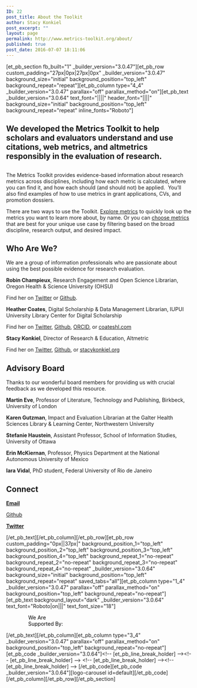 ```yaml
---
ID: 22
post_title: About the Toolkit
author: Stacy Konkiel
post_excerpt: ""
layout: page
permalink: http://www.metrics-toolkit.org/about/
published: true
post_date: 2016-07-07 18:11:06
---
```

[et_pb_section fb_built="1" _builder_version="3.0.47"][et_pb_row custom_padding="27px|0px|27px|0px" _builder_version="3.0.47" background_size="initial" background_position="top_left" background_repeat="repeat"][et_pb_column type="4_4" _builder_version="3.0.47" parallax="off" parallax_method="on"][et_pb_text _builder_version="3.0.64" text_font="||||" header_font="||||" background_size="initial" background_position="top_left" background_repeat="repeat" inline_fonts="Roboto"]<h2>We developed the Metrics Toolkit to help scholars and evaluators understand and use citations, web metrics, and altmetrics responsibly in the evaluation of research.</h2>
<h2></h2>
<p>The Metrics Toolkit provides evidence-based information about research metrics across disciplines, including how each metric is calculated, where you can find it, and how each should (and should not) be applied. &nbsp;You&rsquo;ll also find examples of how to use metrics in grant applications, CVs, and promotion dossiers.</p>
<p>There are two ways to use the Toolkit. <a href="http://metrics-toolkit.org/explore-metrics">Explore metrics</a> to quickly look up the metrics you want to learn more about, by name. Or you can&nbsp;<a href="http://metrics-toolkit.org/choose-metrics/">choose metrics</a> that are best for your unique use case by filtering based on the broad discipline, research output, and desired impact.</p>
<h2>Who Are We?</h2>
<p>We are a group of information professionals who are passionate about using the best possible evidence for research evaluation.</p>
<p><strong>Robin Champieux</strong>, Research Engagement and Open Science Librarian, Oregon Health &amp; Science University (OHSU)</p>
<p>Find her on <a href="https://twitter.com/rchampieux">Twitter</a> or <a href="https://github.com/rchampieux">Github</a>.</p>
<p><strong>Heather Coates</strong>, Digital Scholarship &amp; Data Management Librarian, IUPUI University Library Center for Digital Scholarship</p>
<p>Find her on <a href="https://twitter.com/iandpangurban">Twitter</a>, <a href="https://github.com/coateshl">Github</a>,&nbsp;<a href="http://orcid.org/0000-0003-4290-6997">ORCID</a>, or&nbsp;<a href="http://coateshl.com/">coateshl.com</a></p>
<p><strong>Stacy Konkiel</strong>, Director of Research &amp; Education, Altmetric</p>
<p>Find her on&nbsp;<a href="http://twitter.com/skonkiel">Twitter</a>,&nbsp;<a href="https://github.com/skonkiel/">Github</a>, or&nbsp;<a href="http://stacykonkiel.org">stacykonkiel.org</a></p>
<h2>Advisory Board</h2>
<p>Thanks to our wonderful board members for providing us with crucial feedback as we developed this resource.</p>
<p><strong>Martin Eve</strong>, Professor of Literature, Technology and Publishing, Birkbeck, University of London</p>
<p><strong>Karen Gutzman</strong>, Impact and Evaluation Librarian at the Galter Health Sciences Library &amp; Learning Center, Northwestern University</p>
<p><strong>Stefanie Haustein</strong>, Assistant Professor, School of Information Studies, University of Ottawa</p>
<p><strong>Erin McKiernan</strong>, Professor, Physics Department at the National Autonomous University of Mexico</p>
<p><strong>Iara Vidal</strong>, PhD student, Federal University of Rio de Janeiro</p>
<h2>Connect</h2>
<p><strong><a href="mailto:metricstoolkit@gmail.com">Email</a></strong></p>
<p><a href="https://github.com/Metrics-Toolkit/Metrics-Toolkit">Github</a></p>
<p><strong> <a href="https://twitter.com/Metrics_Toolkit">Twitter</a></strong></p>[/et_pb_text][/et_pb_column][/et_pb_row][et_pb_row custom_padding="0px||37px|" background_position_1="top_left" background_position_2="top_left" background_position_3="top_left" background_position_4="top_left" background_repeat_1="no-repeat" background_repeat_2="no-repeat" background_repeat_3="no-repeat" background_repeat_4="no-repeat" _builder_version="3.0.64" background_size="initial" background_position="top_left" background_repeat="repeat" saved_tabs="all"][et_pb_column type="1_4" _builder_version="3.0.47" parallax="off" parallax_method="on" background_position="top_left" background_repeat="no-repeat"][et_pb_text background_layout="dark" _builder_version="3.0.64" text_font="Roboto|on|||" text_font_size="18"]<p style="padding-left: 60px;"><span style="color: #050505;">We Are</span><br />
<span style="color: #050505;">Supported By:</span></p>
[/et_pb_text][/et_pb_column][et_pb_column type="3_4" _builder_version="3.0.47" parallax="off" parallax_method="on" background_position="top_left" background_repeat="no-repeat"][et_pb_code _builder_version="3.0.64"]&lt;!-- [et_pb_line_break_holder] --&gt;&lt;!-- [et_pb_line_break_holder] --&gt; &lt;!-- [et_pb_line_break_holder] --&gt;&lt;!-- [et_pb_line_break_holder] --&gt; [/et_pb_code][et_pb_code _builder_version="3.0.64"][logo-carousel id=default][/et_pb_code][/et_pb_column][/et_pb_row][/et_pb_section]